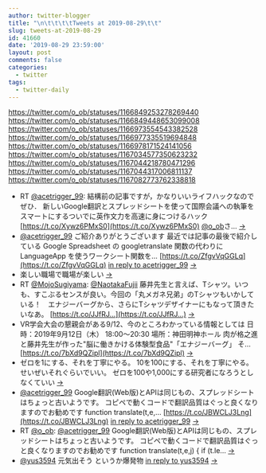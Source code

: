 ```yaml
---
author: twitter-blogger
title: "\n\t\t\t\tTweets at 2019-08-29\t\t"
slug: tweets-at-2019-08-29
id: 41660
date: '2019-08-29 23:59:00'
layout: post
comments: false
categories:
  - twitter
tags:
  - twitter-daily
---
```


https://twitter.com/o_ob/statuses/1166849253278269440 https://twitter.com/o_ob/statuses/1166849448653099008 https://twitter.com/o_ob/statuses/1166973554543382528 https://twitter.com/o_ob/statuses/1166977335519694848 https://twitter.com/o_ob/statuses/1166978171524141056 https://twitter.com/o_ob/statuses/1167034577350623232 https://twitter.com/o_ob/statuses/1167044218780471296 https://twitter.com/o_ob/statuses/1167044317006811137 https://twitter.com/o_ob/statuses/1167082773762338818  

*   RT [@acetrigger_99](https://twitter.com/acetrigger_99): 結構前の記事ですが，かなりいいライフハックなのでぜひ． 新しいGoogle翻訳とスプレッドシートを使って国際会議への執筆をスマートにするついでに英作文力を高速に身につけるハック [https://t.co/Xywz6PMxS0](https://t.co/Xywz6PMxS0) [@o_ob](https://twitter.com/o_ob)さ… [->](https://twitter.com/o_ob/statuses/1166849253278269440)
*   [@acetrigger_99](https://twitter.com/acetrigger_99) ご紹介ありがとうございます 最近では記事の最後で紹介している Google Spreadsheet の googletranslate 関数の代わりに LanguageApp を使うワークシート関数を… [https://t.co/ZfgvVqGGLq](https://t.co/ZfgvVqGGLq) [in reply to acetrigger_99](https://twitter.com/acetrigger_99/statuses/1166683841462845441) [->](https://twitter.com/o_ob/statuses/1166849448653099008)
*   楽しい職場で職場が楽しい [->](https://twitter.com/o_ob/statuses/1166973554543382528)
*   RT [@MojoSugiyama](https://twitter.com/MojoSugiyama): [@NaotakaFujii](https://twitter.com/NaotakaFujii) 藤井先生と言えば、Tシャツ。いつも、すこぶるセンスが良い。今回の「丸メガネ兄弟」のTシャツもいかしている！　エナジーバーグから、さらにTシャツデザイナーにもなって頂きたいなあ。 [https://t.co/JJfRJ…](https://t.co/JJfRJ…) [->](https://twitter.com/o_ob/statuses/1166977335519694848)
*   VR学会大会の懇親会がある9/12、今のところわかっている情報としては 日時：2019年9月12日（木） 18:00〜20:30 場所：神田明神ホール 肉が格之進と藤井先生が作った"脳に働きかける体験型食品"「エナジーバーグ」 そ… [https://t.co/7bXd9QZipl](https://t.co/7bXd9QZipl) [->](https://twitter.com/o_ob/statuses/1166978171524141056)
*   ゼロを1にする、それを丁寧にやる。 10を100にする、それを丁寧にやる。 せいぜいそれぐらいでいい。 ゼロを100や1,000にする研究者になろうとしなくていい [->](https://twitter.com/o_ob/statuses/1167034577350623232)
*   [@acetrigger_99](https://twitter.com/acetrigger_99) Google翻訳(Web版)とAPIは同じもの、スプレッドシートはちょっと古いようです。 コピペで動くコードで翻訳品質はぐっと良くなりますのでお勧めです function translate(t,e,… [https://t.co/JBWCLJ3Lng](https://t.co/JBWCLJ3Lng) [in reply to acetrigger_99](https://twitter.com/acetrigger_99/statuses/1166856219111223296) [->](https://twitter.com/o_ob/statuses/1167044218780471296)
*   RT [@o_ob](https://twitter.com/o_ob): [@acetrigger_99](https://twitter.com/acetrigger_99) Google翻訳(Web版)とAPIは同じもの、スプレッドシートはちょっと古いようです。 コピペで動くコードで翻訳品質はぐっと良くなりますのでお勧めです function translate(t,e,j) { if (t.le… [->](https://twitter.com/o_ob/statuses/1167044317006811137)
*   [@yus3594](https://twitter.com/yus3594) 元気出そう というか爆発物 [in reply to yus3594](https://twitter.com/yus3594/statuses/1167054929271250944) [->](https://twitter.com/o_ob/statuses/1167082773762338818)